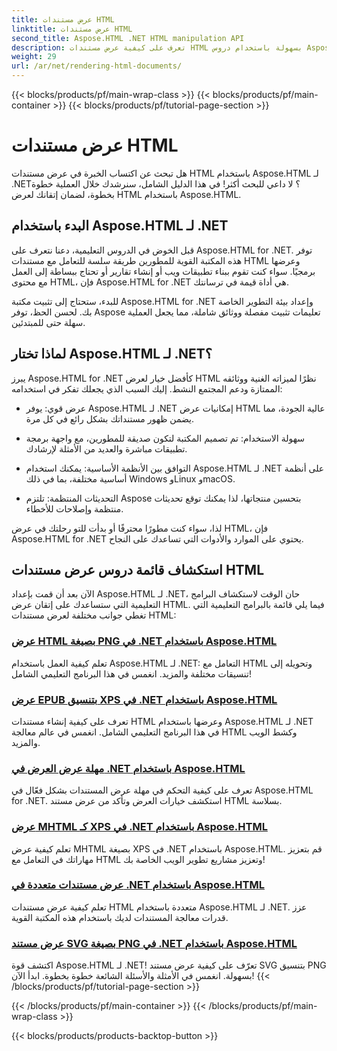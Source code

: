 ```yaml
---
title: عرض مستندات HTML
linktitle: عرض مستندات HTML
second_title: Aspose.HTML .NET HTML manipulation API
description: تعرف على كيفية عرض مستندات HTML بسهولة باستخدام دروس Aspose.HTML for .NET. استكشف قائمة شاملة من الدروس لإتقان عرض HTML.
weight: 29
url: /ar/net/rendering-html-documents/
---
```


{{< blocks/products/pf/main-wrap-class >}}
{{< blocks/products/pf/main-container >}}
{{< blocks/products/pf/tutorial-page-section >}}

# عرض مستندات HTML


هل تبحث عن اكتساب الخبرة في عرض مستندات HTML باستخدام Aspose.HTML لـ .NET؟ لا داعي للبحث أكثر! في هذا الدليل الشامل، سنرشدك خلال العملية خطوة بخطوة، لضمان إتقانك لعرض HTML باستخدام Aspose.HTML.

## البدء باستخدام Aspose.HTML لـ .NET

قبل الخوض في الدروس التعليمية، دعنا نتعرف على Aspose.HTML for .NET. توفر هذه المكتبة القوية للمطورين طريقة سلسة للتعامل مع مستندات HTML وعرضها برمجيًا. سواء كنت تقوم ببناء تطبيقات ويب أو إنشاء تقارير أو تحتاج ببساطة إلى العمل مع محتوى HTML، فإن Aspose.HTML for .NET هي أداة قيمة في ترسانتك.

للبدء، ستحتاج إلى تثبيت مكتبة Aspose.HTML for .NET وإعداد بيئة التطوير الخاصة بك. لحسن الحظ، توفر Aspose تعليمات تثبيت مفصلة ووثائق شاملة، مما يجعل العملية سهلة حتى للمبتدئين.

## لماذا تختار Aspose.HTML لـ .NET؟

يبرز Aspose.HTML for .NET كأفضل خيار لعرض HTML نظرًا لميزاته الغنية ووثائقه الممتازة ودعم المجتمع النشط. إليك السبب الذي يجعلك تفكر في استخدامه:

- عرض قوي: يوفر Aspose.HTML لـ .NET إمكانيات عرض HTML عالية الجودة، مما يضمن ظهور مستنداتك بشكل رائع في كل مرة.

- سهولة الاستخدام: تم تصميم المكتبة لتكون صديقة للمطورين، مع واجهة برمجة تطبيقات مباشرة والعديد من الأمثلة لإرشادك.

- التوافق بين الأنظمة الأساسية: يمكنك استخدام Aspose.HTML لـ .NET على أنظمة أساسية مختلفة، بما في ذلك Windows وLinux وmacOS.

- التحديثات المنتظمة: تلتزم Aspose بتحسين منتجاتها، لذا يمكنك توقع تحديثات منتظمة وإصلاحات للأخطاء.

لذا، سواء كنت مطورًا محترفًا أو بدأت للتو رحلتك في عرض HTML، فإن Aspose.HTML for .NET يحتوي على الموارد والأدوات التي تساعدك على النجاح.

## استكشاف قائمة دروس عرض مستندات HTML

الآن بعد أن قمت بإعداد Aspose.HTML لـ .NET، حان الوقت لاستكشاف البرامج التعليمية التي ستساعدك على إتقان عرض HTML. فيما يلي قائمة بالبرامج التعليمية التي تغطي جوانب مختلفة لعرض مستندات HTML:

### [عرض HTML بصيغة PNG في .NET باستخدام Aspose.HTML](./render-html-as-png/)
تعلم كيفية العمل باستخدام Aspose.HTML لـ .NET: التعامل مع HTML وتحويله إلى تنسيقات مختلفة والمزيد. انغمس في هذا البرنامج التعليمي الشامل!
### [عرض EPUB بتنسيق XPS في .NET باستخدام Aspose.HTML](./render-epub-as-xps/)
تعرف على كيفية إنشاء مستندات HTML وعرضها باستخدام Aspose.HTML لـ .NET في هذا البرنامج التعليمي الشامل. انغمس في عالم معالجة HTML وكشط الويب والمزيد.
### [مهلة عرض العرض في .NET باستخدام Aspose.HTML](./rendering-timeout/)
تعرف على كيفية التحكم في مهلة عرض المستندات بشكل فعّال في Aspose.HTML for .NET. استكشف خيارات العرض وتأكد من عرض مستند HTML بسلاسة.
### [عرض MHTML كـ XPS في .NET باستخدام Aspose.HTML](./render-mhtml-as-xps/)
 تعلم كيفية عرض MHTML بصيغة XPS في .NET باستخدام Aspose.HTML. قم بتعزيز مهاراتك في التعامل مع HTML وتعزيز مشاريع تطوير الويب الخاصة بك!
### [عرض مستندات متعددة في .NET باستخدام Aspose.HTML](./render-multiple-documents/)
تعلم كيفية عرض مستندات HTML متعددة باستخدام Aspose.HTML لـ .NET. عزز قدرات معالجة المستندات لديك باستخدام هذه المكتبة القوية.
### [عرض مستند SVG بصيغة PNG في .NET باستخدام Aspose.HTML](./render-svg-doc-as-png/)
اكتشف قوة Aspose.HTML لـ .NET! تعرّف على كيفية عرض مستند SVG بتنسيق PNG بسهولة. انغمس في الأمثلة والأسئلة الشائعة خطوة بخطوة. ابدأ الآن!
{{< /blocks/products/pf/tutorial-page-section >}}

{{< /blocks/products/pf/main-container >}}
{{< /blocks/products/pf/main-wrap-class >}}

{{< blocks/products/products-backtop-button >}}
